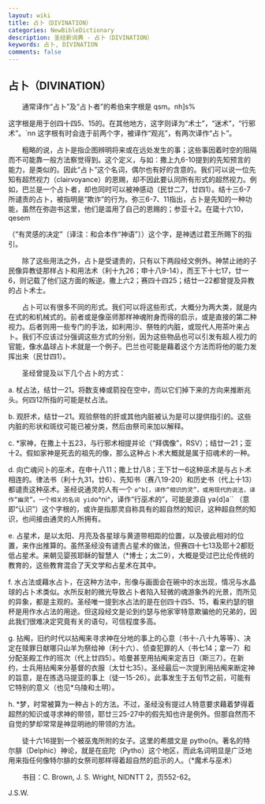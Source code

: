 ```yaml
---
layout: wiki
title: 占卜（DIVINATION）
categories: NewBibleDictionary
description: 圣经新词典 - 占卜（DIVINATION）
keywords: 占卜, DIVINATION
comments: false
---
```


## 占卜（DIVINATION）

　　通常译作“占卜”及“占卜者”的希伯来字根是 qsm。nh]s%

这字根是用于创四十四5、15的。在其他地方，这字则译为“术士”，“迷术”，“行邪术”。`nn 这字根有时会连于前两个字，被译作“观兆”，有两次译作“占卜”。

　　粗略的说，占卜是指企图辨明将来或在远处发生的事；这些事因着时空的阻隔而不可能靠一般方法察觉得到。这个定义，与如：撒上九6-10提到的先知预言的能力，是类似的。因此“占卜”这个名词，偶尔也有好的含意的。我们可以说一位先知有超然视力（clairvoyance）的恩赐，却不因此要认同所有形式的超然视力。例如，巴兰是一个占卜者，却也同时可以被神感动（民廿二7，廿四1）。结十三6-7所谴责的占卜，被指明是“欺诈”的行为。弥三6-7、11指出，占卜是先知的一种功能，虽然在弥迦书这里，他们是滥用了自己的恩赐的；参亚十2。在箴十六10，qesem

（“有灵感的决定”〔译注：和合本作“神语”〕）这个字，是神透过君王所赐下的指引。

　　除了这些用法之外，占卜是受谴责的，只有以下两段经文例外。神禁止祂的子民像异教徒那样占卜和用法术（利十九26；申十八9-14），而王下十七17，廿一6，则记载了他们这方面的叛逆。撒上六2；赛四十四25；结廿一22都曾提及异教的占卜术士。

　　占卜可以有很多不同的形式。我们可以将这些形式，大概分为两大类，就是内在式的和机械式的。前者或是像巫师那样神魂附身而得的启示，或是直接的第二种视力。后者则用一些专门的手法，如利用沙、祭牲的内脏，或现代人用茶叶来占卜。我们不应该过分强调这些方式的分别，因为这些物品也可以引发有超人视力的官能，像水晶球占卜术就是一个例子。巴兰也可能是藉着这个方法而将他的能力发挥出来（民廿四1）。

　　圣经曾提及以下几个占卜的方式：

a. 杖占法，结廿一21。将数支棒或箭投在空中，而以它们掉下来的方向来推断兆头。何四12所指的可能是杖占法。

b. 观肝术，结廿一21。观验祭牲的肝或其他内脏被认为是可以提供指引的。这些内脏的形状和斑纹可能已被分类，然后由祭司来加以解释。

c. *家神，在撒上十五23，与行邪术相提并论（“拜偶像”，RSV）；结廿一21；亚十2。假如家神是死去的祖先的像，那么这种占卜术大概就是属于招魂术的一种。

d. 向亡魂问卜的巫术，在申十八11；撒上廿八8；王下廿一6这种巫术是与占卜术相连的。律法书（利十九31，廿6）、先知书（赛八19-20）和历史书（代上十13）都谴责这种巫术。圣经说通灵的人有一个 `o^b[，译作“相识的灵”，或用现代的说法，译作“幽灵”。一个相关的名词 yid`o^ni^，译作“行巫术的”，可能是源自 ya{d]a`` （意即“认识”）这个字根的，或许是指那灵自称具有的超自然的知识，这种超自然的知识，也间接由通灵的人所拥有。

e. 占星术，是以太阳、月亮及各星球与黄道带相距的位置，以及彼此相对的位置，来作出推算的。虽然圣经没有谴责占星术的做法，但赛四十七13及耶十2都贬低占星术。来朝见婴孩耶稣的智慧人（*博士；太二9），大概是受过巴比伦传统的教育的，这些教育混合了天文学和占星术在其中。

f. 水占法或藉水占卜，在这种方法中，形像与画面会在碗中的水出现，情况与水晶球的占卜术类似。水所反射的微光导致占卜者陷入轻微的魂游象外的光景，而所见的异象，都是主观的。圣经唯一提到水占法的是在创四十四5、15，看来约瑟的银杯是用作水占法的用途。但这段经文是论到约瑟与他家宰特意欺骗他的兄弟的，因此我们很难决定究竟有关的语句，可信程度多高。

g. 拈阄，旧约时代以拈阄来寻求神在分地的事上的心意（书十-八十九等等）、决定在赎罪日献哪只山羊为祭给神（利十六）、侦查犯罪的人（书七14；拿一7）和分配圣殿工作的班次（代上廿四5）。哈曼甚至用拈阄来定吉日（斯三7）。在新约，士兵用拈阄来分基督的衣服（太廿七35）。圣经最后一次提到用拈阄来断定神的旨意，是在拣选马提亚的事上（徒一15-26）。此事发生于五旬节之前，可能有它特别的意义（也见*乌陵和土明）。

h. *梦，时常被算为一种占卜的方法。不过，圣经没有提过人特意要求藉着梦得着超然的知识或寻求神的带领，耶廿三25-27中的假先知也许是例外。但那自然而不自觉的梦却常常是神显明祂的带领的方法。

　　徒十六16提到一个被巫鬼所附的女子。这里的希腊文是 pytho{n。著名的特尔腓（Delphic）神论，就是在庇陀（Pytho）这个地区，而此名词明显是广泛地用来指任何像特尔腓的女祭司那样得着超自然的启示的人。（*魔术与巫术）

　　书目：C. Brown, J. S. Wright, NIDNTT 2，页552-62。

J.S.W.








